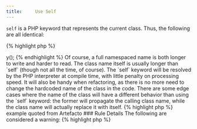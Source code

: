 ```yaml
---
title:     Use Self
---
```


`self` is a PHP keyword that represents the current class. Thus, the following are all identical: 

{% highlight php %}
<?php
namespace x\y;

class theClass {
	const a = 1;
	
	public function y() {
		echo self::a."\n";	
		echo theClass::a."\n";	
		echo \x\y\theClass::a."\n";	
	}
}

$z = new z();
$z->y();

{% endhighlight %}


Of course, a full namespaced name is both longer to write and harder to read. The class name itself is usually longer than `self` (though not all the time, of course). 

The `self` keyword will be resolved by the PHP interpreter at compile time, with little penalty on processing speed. It will also be handy when refactoring, as there is no more need to change the hardcoded name of the class in the code. 

There are some edge cases where the name of the class will have a different behavior than using the `self` keyword: the former will propagate the calling class name, while the class name will actually replace it with itself. 

{% highlight php %}
<?php
class A {
    static function foo() {
        echo get_called_class();
    }
}
class B extends A {
    static function bar() {
        self::foo();
    }
    static function baz() {
        B::foo();
    }
}
class C extends B {}

C::bar(); //C
C::baz(); //B

{% endhighlight %}

> example quoted from Artefacto


### Rule Details

The following are considered a warning: 

{% highlight php %}
<?php
class theClass {
	const a = 1;
	
	public function y() {
		echo theClass::a."\n";	
		echo \x\y\theClass::a."\n";	
	}
}

{% endhighlight %}{: .warning }


The following pattern is considered OK:

{% highlight php %}
<?php
class theClass {
	const a = 1;
	
	public function y() {
		echo self::a."\n";	
	}
}

{% endhighlight %}{: .ok }



### Further Reading

* [self:: vs className:: inside static className metods in PHP](http://stackoverflow.com/questions/3481085/self-vs-classname-inside-static-classname-metods-in-php)

